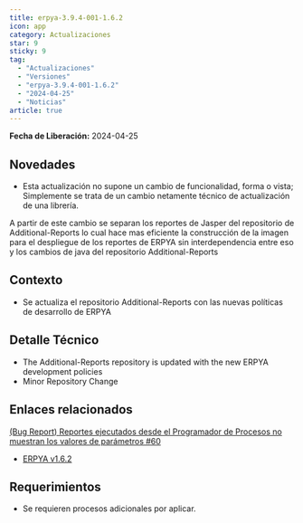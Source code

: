 ```yaml
---
title: erpya-3.9.4-001-1.6.2
icon: app
category: Actualizaciones
star: 9
sticky: 9
tag:
  - "Actualizaciones"
  - "Versiones"
  - "erpya-3.9.4-001-1.6.2"
  - "2024-04-25"
  - "Noticias"
article: true
---
```


**Fecha de Liberación:** 2024-04-25

## Novedades

- Esta actualización no supone un cambio de funcionalidad, forma o vista; Simplemente se trata de un cambio netamente técnico de actualización de una librería.

A partir de este cambio se separan los reportes de Jasper del repositorio de Additional-Reports lo cual hace mas eficiente la construcción de la imagen para el despliegue de los reportes de ERPYA sin interdependencia entre eso y los cambios de java del repositorio Additional-Reports

## Contexto

- Se actualiza el repositorio Additional-Reports con las nuevas políticas de desarrollo de ERPYA

## Detalle Técnico

- The Additional-Reports repository is updated with the new ERPYA development policies
- Minor Repository Change

## Enlaces relacionados

[(Bug Report) Reportes ejecutados desde el Programador de Procesos no muestran los valores de parámetros #60](https://github.com/erpcya/adempiere/issues/60)

- [ERPYA v1.6.2](https://github.com/erpya/adempiere_patch_zk/releases/tag/1.6.2)

## Requerimientos

- Se requieren procesos adicionales por aplicar.
